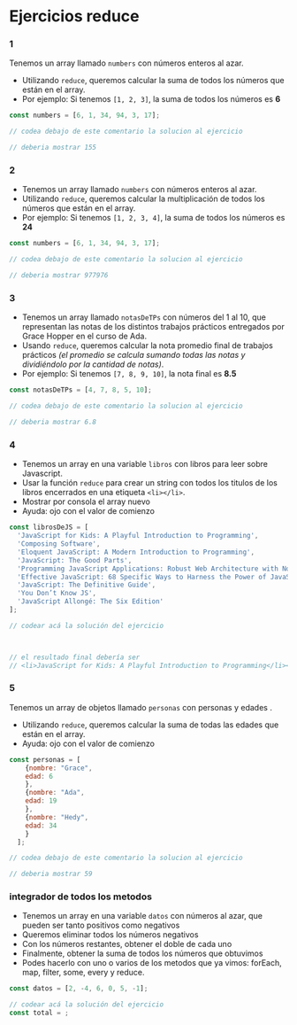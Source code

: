 # Ejercicios reduce

### 1

 Tenemos un array llamado `numbers` con números enteros al azar.
* Utilizando `reduce`, queremos calcular la suma de todos los números que están en el array.
* Por ejemplo: Si tenemos `[1, 2, 3]`, la suma de todos los números es **6**

```js
const numbers = [6, 1, 34, 94, 3, 17];

// codea debajo de este comentario la solucion al ejercicio

// deberia mostrar 155
```

### 2

* Tenemos un array llamado `numbers` con números enteros al azar.
* Utilizando `reduce`, queremos calcular la multiplicación de todos los números que están en el array.
* Por ejemplo: Si tenemos `[1, 2, 3, 4]`, la suma de todos los números es **24**

```js
const numbers = [6, 1, 34, 94, 3, 17];

// codea debajo de este comentario la solucion al ejercicio

// deberia mostrar 977976
```

### 3
* Tenemos un array llamado `notasDeTPs` con números del 1 al 10, que representan las notas de los distintos trabajos prácticos entregados por Grace Hopper en el curso de Ada.
* Usando `reduce`, queremos calcular la nota promedio final de trabajos prácticos _(el promedio se calcula sumando todas las notas y dividiéndolo por la cantidad de notas)_.
* Por ejemplo: Si tenemos `[7, 8, 9, 10]`, la nota final es **8.5**

```js
const notasDeTPs = [4, 7, 8, 5, 10];

// codea debajo de este comentario la solucion al ejercicio

// deberia mostrar 6.8
```

### 4
* Tenemos un array en una variable `libros` con libros para leer sobre Javascript.
* Usar la función `reduce` para crear un string con todos los titulos de los libros encerrados en una etiqueta `<li></li>`.
* Mostrar por consola el array nuevo
* Ayuda: ojo con el valor de comienzo

```js
const librosDeJS = [
  'JavaScript for Kids: A Playful Introduction to Programming',
  'Composing Software',
  'Eloquent JavaScript: A Modern Introduction to Programming',
  'JavaScript: The Good Parts',
  'Programming JavaScript Applications: Robust Web Architecture with Node, HTML5, and Moderns JS Libraries',
  'Effective JavaScript: 68 Specific Ways to Harness the Power of JavaScript',
  'JavaScript: The Definitive Guide',
  'You Don’t Know JS',
  'JavaScript Allongé: The Six Edition'
];

// codear acá la solución del ejercicio



// el resultado final debería ser
// <li>JavaScript for Kids: A Playful Introduction to Programming</li><li>Composing Software</li><li>Eloquent JavaScript: A Modern Introduction to Programming</li><li>JavaScript: The Good Parts</li><li>Programming JavaScript Applications: Robust Web Architecture with Node, HTML5, and Moderns JS Libraries</li><li>Effective JavaScript: 68 Specific Ways to Harness the Power of JavaScript</li><li>JavaScript: The Definitive Guide</li><li>You Don’t Know JS</li><li>JavaScript Allongé: The Six Edition</li>
```

### 5 

 Tenemos un array de objetos llamado `personas` con personas y edades .
* Utilizando `reduce`, queremos calcular la suma de todas las edades que están en el array.
* Ayuda: ojo con el valor de comienzo 

```js
const personas = [
    {nombre: "Grace", 
    edad: 6
    }, 
    {nombre: "Ada", 
    edad: 19
    },
    {nombre: "Hedy", 
    edad: 34
    }
  ];

// codea debajo de este comentario la solucion al ejercicio

// deberia mostrar 59
```

### integrador de todos los metodos

* Tenemos un array en una variable `datos` con números al azar, que pueden ser tanto positivos como negativos
* Queremos eliminar todos los números negativos
* Con los números restantes, obtener el doble de cada uno
* Finalmente, obtener la suma de todos los números que obtuvimos
* Podes hacerlo con uno o varios de los metodos que ya vimos: forEach, map, filter, some, every y reduce. 

```js
const datos = [2, -4, 6, 0, 5, -1];

// codear acá la solución del ejercicio
const total = ;

```
